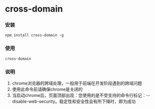 # cross-domain

### 安装

`npm install cross-domain -g`

### 使用

`cross-domain`

### 说明
1. chrome浏览器的跨域处理，一般用于前端在开发阶段遇到的跨域问题
2. 使用此命令前请确保chrome是关闭的
3. 当启动chrome后，页面顶部出现：您使用的是不受支持的命令行标记：--disable-web-security。稳定性和安全性会有所下降时，即为成功
